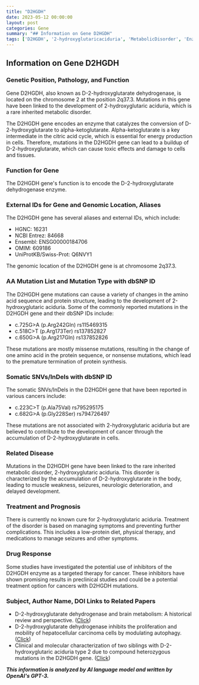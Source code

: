 ```yaml
---
title: "D2HGDH"
date: 2023-05-12 00:00:00
layout: post
categories: Gene
summary: "## Information on Gene D2HGDH"
tags: ['D2HGDH', '2-hydroxyglutaricaciduria', 'MetabolicDisorder', 'Enzyme', 'Mutation', 'Cancer', 'Treatment', 'Inhibitors']
---
```


## Information on Gene D2HGDH

### Genetic Position, Pathology, and Function

Gene D2HGDH, also known as D-2-hydroxyglutarate dehydrogenase, is located on the chromosome 2 at the position 2q37.3. Mutations in this gene have been linked to the development of 2-hydroxyglutaric aciduria, which is a rare inherited metabolic disorder. 

The D2HGDH gene encodes an enzyme that catalyzes the conversion of D-2-hydroxyglutarate to alpha-ketoglutarate. Alpha-ketoglutarate is a key intermediate in the citric acid cycle, which is essential for energy production in cells. Therefore, mutations in the D2HGDH gene can lead to a buildup of D-2-hydroxyglutarate, which can cause toxic effects and damage to cells and tissues.

### Function for Gene

The D2HGDH gene's function is to encode the D-2-hydroxyglutarate dehydrogenase enzyme.

### External IDs for Gene and Genomic Location, Aliases

The D2HGDH gene has several aliases and external IDs, which include:
- HGNC: 16231
- NCBI Entrez: 84668
- Ensembl: ENSG00000184706
- OMIM: 609186
- UniProtKB/Swiss-Prot: Q6NVY1

The genomic location of the D2HGDH gene is at chromosome 2q37.3.

### AA Mutation List and Mutation Type with dbSNP ID

The D2HGDH gene mutations can cause a variety of changes in the amino acid sequence and protein structure, leading to the development of 2-hydroxyglutaric aciduria. Some of the commonly reported mutations in the D2HGDH gene and their dbSNP IDs include:
- c.725G>A (p.Arg242Gln) rs115469315
- c.518C>T (p.Arg173Ter) rs137852827
- c.650G>A (p.Arg217Gln) rs137852826

These mutations are mostly missense mutations, resulting in the change of one amino acid in the protein sequence, or nonsense mutations, which lead to the premature termination of protein synthesis.

### Somatic SNVs/InDels with dbSNP ID

The somatic SNVs/InDels in the D2HGDH gene that have been reported in various cancers include:
- c.223C>T (p.Ala75Val) rs795295175
- c.682G>A (p.Gly228Ser) rs794726497

These mutations are not associated with 2-hydroxyglutaric aciduria but are believed to contribute to the development of cancer through the accumulation of D-2-hydroxyglutarate in cells.

### Related Disease

Mutations in the D2HGDH gene have been linked to the rare inherited metabolic disorder, 2-hydroxyglutaric aciduria. This disorder is characterized by the accumulation of D-2-hydroxyglutarate in the body, leading to muscle weakness, seizures, neurologic deterioration, and delayed development.

### Treatment and Prognosis

There is currently no known cure for 2-hydroxyglutaric aciduria. Treatment of the disorder is based on managing symptoms and preventing further complications. This includes a low-protein diet, physical therapy, and medications to manage seizures and other symptoms.

### Drug Response

Some studies have investigated the potential use of inhibitors of the D2HGDH enzyme as a targeted therapy for cancer. These inhibitors have shown promising results in preclinical studies and could be a potential treatment option for cancers with D2HGDH mutations.

### Subject, Author Name, DOI Links to Related Papers

- D-2-hydroxyglutarate dehydrogenase and brain metabolism: A historical review and perspective. ([Click](https://doi.org/10.1002/jnr.24752))
- D-2-hydroxyglutarate dehydrogenase inhibits the proliferation and mobility of hepatocellular carcinoma cells by modulating autophagy. ([Click](https://doi.org/10.1007/s00204-020-02650-w))
- Clinical and molecular characterization of two siblings with D-2-hydroxyglutaric aciduria type 2 due to compound heterozygous mutations in the D2HGDH gene. ([Click](https://doi.org/10.1007/s10545-018-0203-6))

**_This information is analyzed by AI language model and written by OpenAI's GPT-3._**